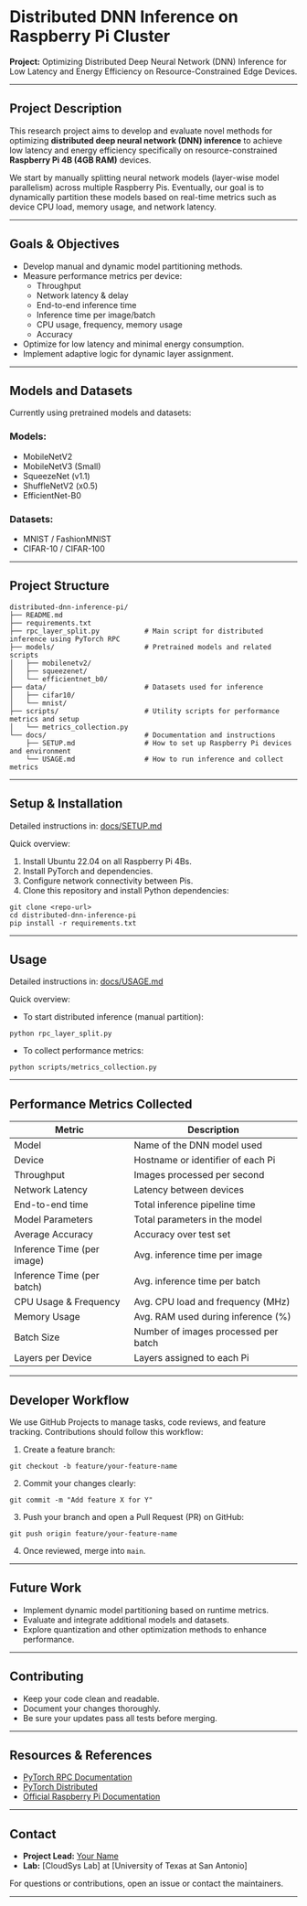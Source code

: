 # Distributed DNN Inference on Raspberry Pi Cluster

**Project:** Optimizing Distributed Deep Neural Network (DNN) Inference for Low Latency and Energy Efficiency on Resource-Constrained Edge Devices.

---

## Project Description

This research project aims to develop and evaluate novel methods for optimizing **distributed deep neural network (DNN) inference** to achieve low latency and energy efficiency specifically on resource-constrained **Raspberry Pi 4B (4GB RAM)** devices.

We start by manually splitting neural network models (layer-wise model parallelism) across multiple Raspberry Pis. Eventually, our goal is to dynamically partition these models based on real-time metrics such as device CPU load, memory usage, and network latency.

---

## Goals & Objectives

- Develop manual and dynamic model partitioning methods.
- Measure performance metrics per device:
  - Throughput
  - Network latency & delay
  - End-to-end inference time
  - Inference time per image/batch
  - CPU usage, frequency, memory usage
  - Accuracy
- Optimize for low latency and minimal energy consumption.
- Implement adaptive logic for dynamic layer assignment.

---

## Models and Datasets

Currently using pretrained models and datasets:

### Models:
- MobileNetV2
- MobileNetV3 (Small)
- SqueezeNet (v1.1)
- ShuffleNetV2 (x0.5)
- EfficientNet-B0

### Datasets:
- MNIST / FashionMNIST
- CIFAR-10 / CIFAR-100

---

## Project Structure

```
distributed-dnn-inference-pi/
├── README.md
├── requirements.txt
├── rpc_layer_split.py           # Main script for distributed inference using PyTorch RPC
├── models/                      # Pretrained models and related scripts
│   ├── mobilenetv2/
│   ├── squeezenet/
│   └── efficientnet_b0/
├── data/                        # Datasets used for inference
│   ├── cifar10/
│   └── mnist/
├── scripts/                     # Utility scripts for performance metrics and setup
│   └── metrics_collection.py
└── docs/                        # Documentation and instructions
    ├── SETUP.md                 # How to set up Raspberry Pi devices and environment
    └── USAGE.md                 # How to run inference and collect metrics
```

---

## Setup & Installation

Detailed instructions in: [docs/SETUP.md](docs/SETUP.md)

Quick overview:

1. Install Ubuntu 22.04 on all Raspberry Pi 4Bs.
2. Install PyTorch and dependencies.
3. Configure network connectivity between Pis.
4. Clone this repository and install Python dependencies:

```
git clone <repo-url>
cd distributed-dnn-inference-pi
pip install -r requirements.txt
```

---

## Usage

Detailed instructions in: [docs/USAGE.md](docs/USAGE.md)

Quick overview:

- To start distributed inference (manual partition):

```
python rpc_layer_split.py
```

- To collect performance metrics:

```
python scripts/metrics_collection.py
```

---

## Performance Metrics Collected

| Metric                       | Description                          |
|------------------------------|--------------------------------------|
| Model                        | Name of the DNN model used           |
| Device                       | Hostname or identifier of each Pi    |
| Throughput                   | Images processed per second          |
| Network Latency              | Latency between devices              |
| End-to-end time              | Total inference pipeline time        |
| Model Parameters             | Total parameters in the model        |
| Average Accuracy             | Accuracy over test set               |
| Inference Time (per image)   | Avg. inference time per image        |
| Inference Time (per batch)   | Avg. inference time per batch        |
| CPU Usage & Frequency        | Avg. CPU load and frequency (MHz)    |
| Memory Usage                 | Avg. RAM used during inference (%)   |
| Batch Size                   | Number of images processed per batch |
| Layers per Device            | Layers assigned to each Pi           |

---

## Developer Workflow

We use GitHub Projects to manage tasks, code reviews, and feature tracking. Contributions should follow this workflow:

1. Create a feature branch:

```
git checkout -b feature/your-feature-name
```

2. Commit your changes clearly:

```
git commit -m "Add feature X for Y"
```

3. Push your branch and open a Pull Request (PR) on GitHub:

```
git push origin feature/your-feature-name
```

4. Once reviewed, merge into `main`.

---

## Future Work

- Implement dynamic model partitioning based on runtime metrics.
- Evaluate and integrate additional models and datasets.
- Explore quantization and other optimization methods to enhance performance.

---

## Contributing

- Keep your code clean and readable.
- Document your changes thoroughly.
- Be sure your updates pass all tests before merging.

---

## Resources & References

- [PyTorch RPC Documentation](https://pytorch.org/docs/stable/rpc.html)
- [PyTorch Distributed](https://pytorch.org/docs/stable/distributed.html)
- [Official Raspberry Pi Documentation](https://www.raspberrypi.org/documentation/)

---

## Contact

- **Project Lead:** [Your Name]([your-contact-info])
- **Lab:** [CloudSys Lab] at [University of Texas at San Antonio]

For questions or contributions, open an issue or contact the maintainers.

---




